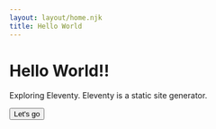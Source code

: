 ```yaml
---
layout: layout/home.njk
title: Hello World
---
```


<h1 class="text-3xl font-bold text-center mt-5 mb-2">Hello World!!</h1>

<p class="text-xl text-center">Exploring Eleventy. Eleventy is a static site generator. </p>

<div class="flex items-center justify-center ">
<button class="rounded-md px-8 py-3 my-5 bg-amber-600 text-white">Let's go</button>
</div>